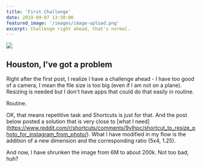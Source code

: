 ```yaml
---
title: 'First Challenge'
date: 2019-09-07 13:50:00
featured_image: '/images/image-upload.png'
excerpt: Challenge right ahead, that's normal.
---
```


![](/images/shortcut-to-the-rescue.jpg)

## Houston, I've got a problem

Right after the first post, I realize I have a challenge ahead - I have too good of a camera, I mean the file size is too big (even if I am not on a plane). Resizing is needed but I don't have apps that could do that easily in routine.

Routine.

OK, that means repetitive task and Shortcuts is just for that. And the post below posted a solution that is very close to [what I need] (https://www.reddit.com/r/shortcuts/comments/9ylhpc/shortcut_to_resize_photo_for_instagram_from_photo/). What I have modified in my flow is the addition of a new dimension and the corresponding ratio (5x4, 1.25). 

And now, I have shrunken the image from 6M to about 200k. Not too bad, huh?